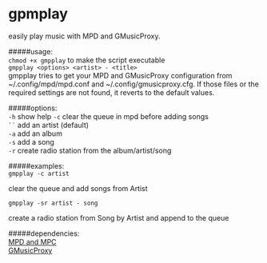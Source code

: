 # gpmplay  
easily play music with MPD and GMusicProxy.

#####usage:  
`chmod +x gmpplay` to make the script executable  
`gmpplay <options> <artist> - <title>`  
gmpplay tries to get your MPD and GMusicProxy configuration from ~/.config/mpd/mpd.conf and ~/.config/gmusicproxy.cfg. If those files or the required settings are not found, it reverts to the default values.
 
#####options:  
`-h`  show help
`-c`  clear the queue in mpd before adding songs  
` `` ` add an artist (default)  
`-a`  add an album  
`-s`  add a song  
`-r`  create radio station from the album/artist/song

#####examples:  
`gmpplay -c artist`

clear the queue and add songs from Artist

`gmpplay -sr artist - song`

create a radio station from Song by Artist and append to the queue

#####dependencies:  
[MPD and MPC](http://www.musicpd.org/)  
[GMusicProxy](http://gmusicproxy.net/)  
